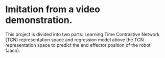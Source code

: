 # Imitation from a video demonstration.

This project is divided into two parts:
Learning Time Contrastive Network (TCN) representation space and regression model above the TCN representation space to predict the end effector position of the robot (Jaco).